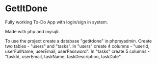 # GetItDone
Fully working To-Do App with login/sign in system.

Made with php and mysqli.

To use the project create a database "getitdone" in phpmyadmin. 
Create two tables - "users" and "tasks". 
In "users" create 4 columns - "userId, userFullName, userEmail, userPassword".
In "tasks" create 5 columns - "taskId, userEmail, taskName, taskDescription, taskDate".
